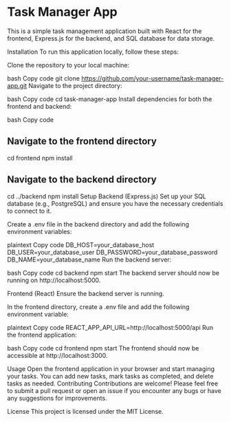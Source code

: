 # Task Manager App
This is a simple task management application built with React for the frontend, Express.js for the backend, and SQL database for data storage.

Installation
To run this application locally, follow these steps:

Clone the repository to your local machine:

bash
Copy code
git clone https://github.com/your-username/task-manager-app.git
Navigate to the project directory:

bash
Copy code
cd task-manager-app
Install dependencies for both the frontend and backend:

bash
Copy code
## Navigate to the frontend directory
cd frontend
npm install

## Navigate to the backend directory
cd ../backend
npm install
Setup
Backend (Express.js)
Set up your SQL database (e.g., PostgreSQL) and ensure you have the necessary credentials to connect to it.

Create a .env file in the backend directory and add the following environment variables:

plaintext
Copy code
DB_HOST=your_database_host
DB_USER=your_database_user
DB_PASSWORD=your_database_password
DB_NAME=your_database_name
Run the backend server:

bash
Copy code
cd backend
npm start
The backend server should now be running on http://localhost:5000.

Frontend (React)
Ensure the backend server is running.

In the frontend directory, create a .env file and add the following environment variable:

plaintext
Copy code
REACT_APP_API_URL=http://localhost:5000/api
Run the frontend application:

bash
Copy code
cd frontend
npm start
The frontend should now be accessible at http://localhost:3000.

Usage
Open the frontend application in your browser and start managing your tasks.
You can add new tasks, mark tasks as completed, and delete tasks as needed.
Contributing
Contributions are welcome! Please feel free to submit a pull request or open an issue if you encounter any bugs or have any suggestions for improvements.

License
This project is licensed under the MIT License.
